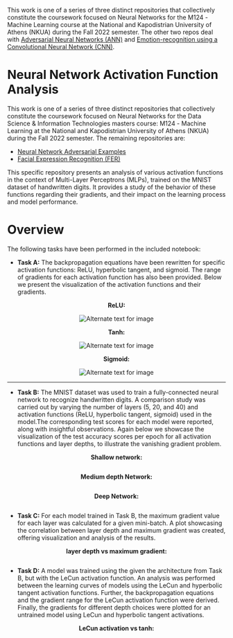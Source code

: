 This work is one of a series of three distinct repositories that collectively constitute the coursework focused on Neural Networks for the Μ124 - Machine Learning course at the National and Kapodistrian University of Athens (NKUA) during the Fall 2022 semester. The other two repos deal with [Adversarial Neural Networks (ANN)](https://github.com/KyriakosPsa/Neural-Networks-Adversarial-Examples) and [Emotion-recognition using a Convolutional Neural Network (CNN)](https://github.com/mdarm/machine-learning-coursework).

# Neural Network Activation Function Analysis

This work is one of a series of three distinct repositories that collectively constitute the coursework focused on Neural Networks for the Data Science & Information Technologies masters course: Μ124 - Machine Learning at the National and Kapodistrian University of Athens (NKUA) during the Fall 2022 semester. The remaining repositories are:
- [Neural Network Adversarial Examples](https://github.com/KyriakosPsa/Neural-Networks-Adversarial-Examples)
- [Facial Expression Recognition (FER)](https://github.com/mdarm/machine-learning-coursework/blob/main/notebooks/ml_2_ex_3.ipynb)

This specific repository presents an analysis of various activation functions in the context of Multi-Layer Perceptrons (MLPs), trained on the MNIST dataset of handwritten digits. It provides a study of the behavior of these functions regarding their gradients, and their impact on the learning process and model performance.

# Overview

The following tasks have been performed in the included notebook:

- **Task A:** The backpropagation equations have been rewritten for specific activation functions: ReLU, hyperbolic tangent, and sigmoid. The range of gradients for each activation function has also been provided. Below we present the visualization of the activation functions and their gradients.

<p align="center">
  <b>ReLU:</b>
</p>
<p align="center">
  <img src="./outputs/relu.png" alt="Alternate text for image"/>
</p>

<p align="center">
  <b>Tanh:</b>
</p>
<p align="center">
  <img src="./outputs/tanh.png" alt="Alternate text for image"/>
</p>

<p align="center">
  <b>Sigmoid:</b>
</p>
<p align="center">
  <img src="./outputs/sigmoid.png" alt="Alternate text for image"/>
</p>

---

- **Task B:** The MNIST dataset was used to train a fully-connected neural network to recognize handwritten digits. A comparison study was carried out by varying the number of layers (5, 20, and 40) and activation functions (ReLU, hyperbolic tangent, sigmoid) used in the model.The corresponding test scores for each model were reported, along with insightful observations. Again below we showcase the visualization of the test accuracy scores per epoch for all activation functions and layer depths, to illustrate the vanishing gradient problem.

<p align="center">
<b>Shallow network:</b>
</p>

<p align="center">
  <img src="./outputs/shallowNN.png" alt=""/>
</p>

<p align="center">
  <b>Medium depth Network:</b>
</p>

<p align="center">
  <img src="./outputs/mediumNN.png" alt=""/>
</p>

<p align="center">
  <b>Deep Network:</b>
</p>

<p align="center">
  <img src="./outputs/deepNN.png" alt=""/>
</p>

- **Task C:** For each model trained in Task B, the maximum gradient value for each layer was calculated for a given mini-batch. A plot showcasing the correlation between layer depth and maximum gradient was created, offering visualization and analysis of the results.

<p align="center">
  <b>layer depth vs maximum gradient:</b>
</p>

<p align="center">
  <img src="./outputs/MNISTgradient.png" alt=""/>
</p>

- **Task D:** A model was trained using the given the architecture from Task B, but with the LeCun activation function. An analysis was performed between the learning curves of models using the LeCun and hyperbolic tangent activation functions. Further, the backpropagation equations and the gradient range for the LeCun activation function were derived. Finally, the gradients for different depth choices were plotted for an untrained model using LeCun and hyperbolic tangent activations.

<p align="center">
  <b>LeCun activation vs tanh:</b>
</p>

<p align="center">
  <img src="./outputs/LeCunvsTanh.png" alt=""/>
</p>
